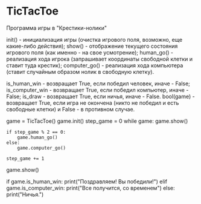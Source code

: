 # TicTacToe
  Программа игры в "Крестики-нолики"


init() - инициализация игры (очистка игрового поля, возможно, еще какие-либо действия);
show() - отображение текущего состояния игрового поля (как именно - на свое усмотрение);
human_go() - реализация хода игрока (запрашивает координаты свободной клетки и ставит туда крестик);
computer_go() - реализация хода компьютера (ставит случайным образом нолик в свободную клетку).

is_human_win - возвращает True, если победил человек, иначе - False;
is_computer_win - возвращает True, если победил компьютер, иначе - False;
is_draw - возвращает True, если ничья, иначе - False.
bool(game) - возвращает True, если игра не окончена (никто не победил и есть свободные клетки) и False - в противном случае.

game = TicTacToe()
game.init()
step_game = 0
while game:
    game.show()

    if step_game % 2 == 0:
        game.human_go()
    else:
        game.computer_go()

    step_game += 1


game.show()

if game.is_human_win:
    print("Поздравляем! Вы победили!")
elif game.is_computer_win:
    print("Все получится, со временем")
else:
    print("Ничья.")